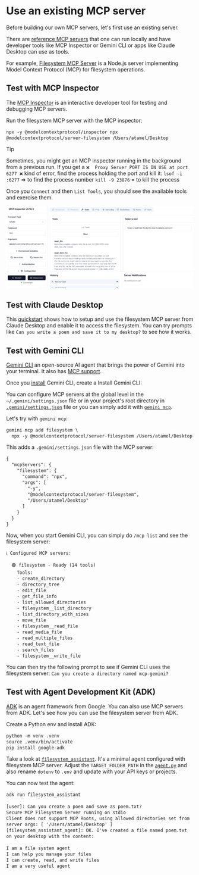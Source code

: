 # Use an existing MCP server

Before building our own MCP servers, let's first use an existing server.

There are [reference MCP servers](https://github.com/modelcontextprotocol/servers) that one can run locally and have
developer tools like MCP Inspector or Gemini CLI or apps like Claude Desktop can use as tools.

For example, [Filesystem MCP Server](https://github.com/modelcontextprotocol/servers/tree/main/src/filesystem) is a
Node.js server implementing Model Context Protocol (MCP) for filesystem operations.

## Test with MCP Inspector

The [MCP Inspector](https://modelcontextprotocol.io/legacy/tools/inspector) is an interactive developer tool for testing
and debugging MCP servers.

Run the filesystem MCP server with the MCP inspector:

```shell
npx -y @modelcontextprotocol/inspector npx @modelcontextprotocol/server-filesystem /Users/atamel/Desktop
```

> [!TIP]
> Sometimes, you might get an MCP inspector running in the background from a previous run. If you get a
> ` ❌  Proxy Server PORT IS IN USE at port 6277 ❌ ` kind of error, find the process holding the port and kill it:
> `lsof -i :6277` => to find the process number
> `kill -9 23876` = to kill the process

Once you `Connect` and then `List Tools`, you should see the available tools and exercise them.

![Model inspector](images/model-inspector.png)

## Test with Claude Desktop

This [quickstart](https://modelcontextprotocol.io/quickstart/user) shows how to setup and use the filesystem MCP server
from Claude Desktop and enable it to access the filesystem. You can try prompts like `Can you write a poem and save it to my desktop?`
to see how it works.

## Test with Gemini CLI

[Gemini CLI](https://github.com/google-gemini/gemini-cli) an open-source AI agent that brings the power of Gemini into
your terminal. It also has [MCP support](https://github.com/google-gemini/gemini-cli/blob/main/docs/tools/mcp-server.md).

Once you [install](https://github.com/google-gemini/gemini-cli/?tab=readme-ov-file#quick-install) Gemini CLI, create
a Install Gemini CLI:

You can configure MCP servers at the global level in the `~/.gemini/settings.json` file or in your project's root directory
in [`.gemini/settings.json`](./gemini/settings.json) file or you can simply add it with [`gemini mcp`](https://github.com/google-gemini/gemini-cli/blob/main/docs/tools/mcp-server.md#managing-mcp-servers-with-gemini-mcp).

Let's try with `gemini mcp`:

```shell
gemini mcp add filesystem \
  npx -y @modelcontextprotocol/server-filesystem /Users/atamel/Desktop
```

This adds a `.gemini/settings.json` file with the MCP server:

```shell
{
  "mcpServers": {
    "filesystem": {
      "command": "npx",
      "args": [
        "-y",
        "@modelcontextprotocol/server-filesystem",
        "/Users/atamel/Desktop"
      ]
    }
  }
}
```

Now, when you start Gemini CLI, you can simply do `/mcp list` and see the filesystem server:

```shell
ℹ Configured MCP servers:

  🟢 filesystem - Ready (14 tools)
    Tools:
    - create_directory
    - directory_tree
    - edit_file
    - get_file_info
    - list_allowed_directories
    - filesystem__list_directory
    - list_directory_with_sizes
    - move_file
    - filesystem__read_file
    - read_media_file
    - read_multiple_files
    - read_text_file
    - search_files
    - filesystem__write_file
```

You can then try the following prompt to see if Gemini CLI uses the filesystem server: `Can you create a directory named mcp-gemini?`

## Test with Agent Development Kit (ADK)

[ADK](https://google.github.io/adk-docs/) is an agent framework from Google. You can also use MCP servers from ADK. Let's
see how you can use the filesystem server from ADK.

Create a Python env and install ADK:

```shell
python -m venv .venv
source .venv/bin/activate
pip install google-adk
```

Take a look at [`filesystem_assistant`](./filesystem_assistant/). It's a minimal agent configured with filesystem MCP server.
Adjust the `TARGET_FOLDER_PATH` in the [`agent.py`](./filesystem_assistant/agent.py) and also rename `dotenv`
to `.env` and update with your API keys or projects.

You can now test the agent:

```shell
adk run filesystem_assistant

[user]: Can you create a poem and save as poem.txt?
Secure MCP Filesystem Server running on stdio
Client does not support MCP Roots, using allowed directories set from server args: [ '/Users/atamel/Desktop' ]
[filesystem_assistant_agent]: OK. I've created a file named poem.txt on your desktop with the content:

I am a file system agent
I can help you manage your files
I can create, read, and write files
I am a very useful agent
```
